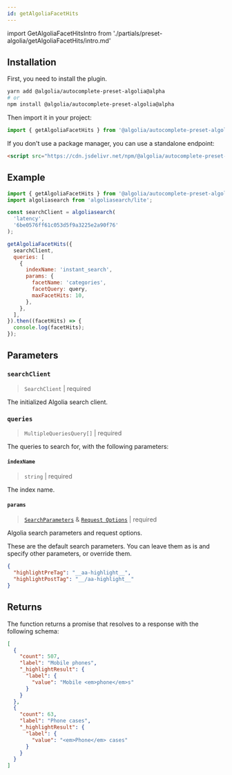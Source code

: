 ```yaml
---
id: getAlgoliaFacetHits
---
```


import GetAlgoliaFacetHitsIntro from './partials/preset-algolia/getAlgoliaFacetHits/intro.md'

<GetAlgoliaFacetHitsIntro />

## Installation

First, you need to install the plugin.

```bash
yarn add @algolia/autocomplete-preset-algolia@alpha
# or
npm install @algolia/autocomplete-preset-algolia@alpha
```

Then import it in your project:

```js
import { getAlgoliaFacetHits } from '@algolia/autocomplete-preset-algolia';
```

If you don't use a package manager, you can use a standalone endpoint:

```html
<script src="https://cdn.jsdelivr.net/npm/@algolia/autocomplete-preset-algolia@alpha"></script>
```

## Example

```js
import { getAlgoliaFacetHits } from '@algolia/autocomplete-preset-algolia';
import algoliasearch from 'algoliasearch/lite';

const searchClient = algoliasearch(
  'latency',
  '6be0576ff61c053d5f9a3225e2a90f76'
);

getAlgoliaFacetHits({
  searchClient,
  queries: [
    {
      indexName: 'instant_search',
      params: {
        facetName: 'categories',
        facetQuery: query,
        maxFacetHits: 10,
      },
    },
  ],
}).then((facetHits) => {
  console.log(facetHits);
});
```

## Parameters

### `searchClient`

> `SearchClient` | required

The initialized Algolia search client.

### `queries`

> `MultipleQueriesQuery[]` | required

The queries to search for, with the following parameters:

#### `indexName`

> `string` | required

The index name.

#### `params`

> [`SearchParameters`](https://www.algolia.com/doc/api-reference/search-api-parameters/) & [`Request Options`](https://www.algolia.com/doc/api-client/getting-started/request-options/) | required

Algolia search parameters and request options.

These are the default search parameters. You can leave them as is and specify other parameters, or override them.

```json
{
  "highlightPreTag": "__aa-highlight__",
  "highlightPostTag": "__/aa-highlight__"
}
```

## Returns

The function returns a promise that resolves to a response with the following schema:

```json
[
  {
    "count": 507,
    "label": "Mobile phones",
    "_highlightResult": {
      "label": {
        "value": "Mobile <em>phone</em>s"
      }
    }
  },
  {
    "count": 63,
    "label": "Phone cases",
    "_highlightResult": {
      "label": {
        "value": "<em>Phone</em> cases"
      }
    }
  }
]
```
